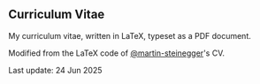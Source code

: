 ## Curriculum Vitae

My curriculum vitae, written in LaTeX, typeset as a PDF document.

Modified from the LaTeX code of [@martin-steinegger](https://github.com/martin-steinegger)'s CV.

Last update: 24 Jun 2025
